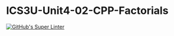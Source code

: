 # ICS3U-Unit4-02-CPP-Factorials

[![GitHub's Super Linter](https://github.com/Mikayla-Barthelette-1/ICS3U-Unit4-02-CPP-Factorials/workflows/GitHub's%20Super%20Linter/badge.svg)](https://github.com/Mikayla-Barthelette-1/ICS3U-Unit4-02-CPP-Factorials/actions)
